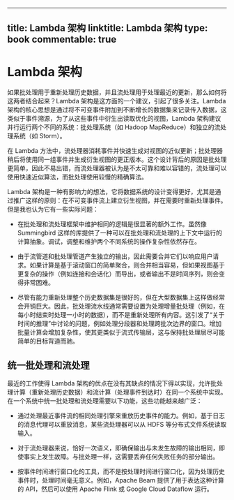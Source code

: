 
---
title: Lambda 架构
linktitle: Lambda 架构
type: book
commentable: true
---

# Lambda 架构

如果批处理用于重新处理历史数据，并且流处理用于处理最近的更新，那么如何将这两者结合起来？Lambda 架构是这方面的一个建议，引起了很多关注。Lambda 架构的核心思想是通过将不可变事件附加到不断增长的数据集来记录传入数据，这类似于事件溯源，为了从这些事件中衍生出读取优化的视图，Lambda 架构建议并行运行两个不同的系统：批处理系统（如 Hadoop MapReduce）和独立的流处理系统（如 Storm）。

在 Lambda 方法中，流处理器消耗事件并快速生成对视图的近似更新；批处理器稍后将使用同一组事件并生成衍生视图的更正版本。这个设计背后的原因是批处理更简单，因此不易出错，而流处理器被认为是不太可靠和难以容错的，流处理可以使用快速近似算法，而批处理使用较慢的精确算法。

Lambda 架构是一种有影响力的想法，它将数据系统的设计变得更好，尤其是通过推广这样的原则：在不可变事件流上建立衍生视图，并在需要时重新处理事件。但是我也认为它有一些实际问题：

- 在批处理和流处理框架中维护相同的逻辑是很显著的额外工作。虽然像 Summingbird 这样的库提供了一种可以在批处理和流处理的上下文中运行的计算抽象。调试，调整和维护两个不同系统的操作复杂性依然存在。

- 由于流管道和批处理管道产生独立的输出，因此需要合并它们以响应用户请求。如果计算是基于滚动窗口的简单聚合，则合并相当容易，但如果视图基于更复杂的操作（例如连接和会话化）而导出，或者输出不是时间序列，则会变得非常困难。

- 尽管有能力重新处理整个历史数据集是很好的，但在大型数据集上这样做经常会开销巨大。因此，批处理流水线通常需要设置为处理增量批处理（例如，在每小时结束时处理一小时的数据），而不是重新处理所有内容。这引发了“关于时间的推理”中讨论的问题，例如处理分段器和处理跨批次边界的窗口。增加批量计算会增加复杂性，使其更类似于流式传输层，这与保持批处理层尽可能简单的目标背道而驰。

## 统一批处理和流处理

最近的工作使得 Lambda 架构的优点在没有其缺点的情况下得以实现，允许批处理计算（重新处理历史数据）和流计算（处理事件到达时）在同一个系统中实现。在一个系统中统一批处理和流处理需要以下功能，这些功能越来越广泛：

- 通过处理最近事件流的相同处理引擎来重放历史事件的能力。例如，基于日志的消息代理可以重放消息，某些流处理器可以从 HDFS 等分布式文件系统读取输入。

- 对于流处理器来说，恰好一次语义，即确保输出与未发生故障的输出相同，即使事实上发生故障。与批处理一样，这需要丢弃任何失败任务的部分输出。

- 按事件时间进行窗口化的工具，而不是按处理时间进行窗口化，因为处理历史事件时，处理时间毫无意义。例如，Apache Beam 提供了用于表达这种计算的 API，然后可以使用 Apache Flink 或 Google Cloud Dataflow 运行。

    